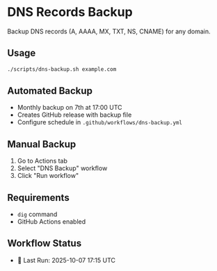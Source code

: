 # DNS Records Backup

Backup DNS records (A, AAAA, MX, TXT, NS, CNAME) for any domain.

## Usage

```bash
./scripts/dns-backup.sh example.com
```

## Automated Backup
- Monthly backup on 7th at 17:00 UTC
- Creates GitHub release with backup file
- Configure schedule in `.github/workflows/dns-backup.yml`

## Manual Backup
1. Go to Actions tab
2. Select "DNS Backup" workflow
3. Click "Run workflow"

## Requirements
- `dig` command
- GitHub Actions enabled 

## Workflow Status
- 🔄 Last Run: 2025-10-07 17:15 UTC